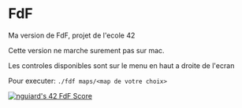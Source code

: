 # FdF
Ma version de FdF, projet de l'ecole 42

Cette version ne marche surement pas sur mac.

Les controles disponibles sont sur le menu en haut a droite de l'ecran

Pour executer: `./fdf maps/<map de votre choix>`

<a href="https://github.com/JaeSeoKim/badge42"><img src="https://badge42.vercel.app/api/v2/cl3oocot2001109lbvvo6zf5r/project/2452774" alt="nguiard's 42 FdF Score" /></a>
